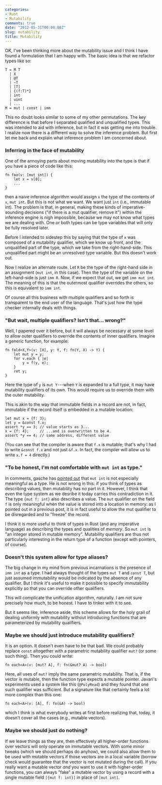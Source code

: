 ```yaml
---
categories:
- Rust
- Mutability
comments: true
date: "2012-05-31T00:00:00Z"
slug: mutability
title: Mutability
---
```


OK, I've been thinking more about the mutability issue and I think
I have found a formulation that I am happy with.  The basic idea is
that we refactor types like so:

    T = M T
      | X
      | @T
      | ~T
      | [T]
      | {(f:T)*}
      | int
      | uint
      | ...
    M = mut | const | imm
    
This no doubt looks similar to some of my other permutations.  The key
difference is that before I separated qualified and unqualified types.
This was intended to aid with inference, but in fact it was getting me
into trouble.  I realize now there is a different way to solve the
inference problem.  But first let me back and explain what inference
problem I am concerned about.

### Inferring in the face of mutability

One of the annoying parts about moving mutability into the type
is that if you have a piece of code like this:

    fn foo(v: [mut int]) {
        let x = v[0];
        ...
    }
    
then a naive inference algorithm would assign `x` the type of the
contents of `v`, `mut int`.  But this is not what we want.  We want
just `int` (i.e., immutable int).  The problem is that, in general,
making these kinds of imperative-sounding decisions ("if there is a
mut qualifier, remove it") within the inference engine is nigh
impossible, because we may not know what types we are dealing with.
One or both types can be type variables that will only be fully
resolved later.

Before I intended to sidestep this by saying that the type of `x` was
composed of a mutability qualifier, which we know up front, and the
unqualified part of the type, which we take from the right-hand-side.
This unqualified part might be an unresolved type variable.  But this
doesn't work out.

Now I realize an alternate route.  Let `R` be the type of the
right-hand side in an assignment (`mut int`, in this case).  Then the
type of the variable on the left-hand-side is just `imm R`.  Now, if
we expect that out, we get `imm mut int`.  The meaning of this is that
the outermost qualifier overrides the others, so this is equivalent to
`imm int`.

Of course all this business with multiple qualifiers and so forth is
transparent to the end user of the language.  That's just how the type
checker internally deals with things.

### "But wait, multiple qualifiers?  Isn't that... wrong?"

Well, I papered over it before, but it will always be necessary at
some level to allow outer qualifiers to override the contents of inner
qualifiers.  Imagine a generic function, for example:

    fn fold<X,Y>(v: [X], y: Y, f: fn(Y, X) -> Y) {
        let mut y = y;
        for v.each { |e|
            y = f(y, e);
        }
        ret y;
    }
    
Here the type of `y` is `mut Y`---when `Y` is expanded to a full type,
it may have mutability qualifiers of its own.  This would require us
to override them with the outer mutability.

This is akin to the way that immutable fields in a record are not, in
fact, immutable if the record itself is embedded in a mutable
location:

    let mut x = {f: 3};
    let y = &const f.x;
    assert *y == 3; // value starts as 3...
    x = {f: 4};     // ...and is overwritten to be 4.
    assert *y == 4; // same address, different value
    
(You can see that the compiler is aware that `f.x` is mutable; that's
why I had to write `&const f.x` and not just `&f.x`.  In fact, the
compiler will allow us to write `x.f = 4` directly.)

### "To be honest, I'm not comfortable with `mut int` as type."

In comments, gasche has [pointed out][g] that `mut int` is not especially
meaningful as a type. He is not wrong in this: if you think of types
as describing values, then mutability has no part in it.  However, I
think that even the type system as we desribe it today carries this
contradiction in it.  The type `{mut f: int}` also describes a value.
The `mut` qualifier on the field `f` is only meaningful when the value
is stored into a location in memory: as I pointed out in a previous
post, it is in fact useful to allow the mut qualifier to be
disregarded and to "freeze" the record.

[g]: http://smallcultfollowing.com/babysteps/blog/2012/05/28/moving-mutability-into-the-type/#comment-540838367

I think it is more useful to think of types in Rust (and any
imperative language) as describing the types and qualities of
*memory*.  So `mut int` is "an integer stored in mutable memory".
Mutability qualifiers are thus not particularly interesting in the
return type of a function (except with pointers, of course).

### Doesn't this system allow for type aliases?

The big change in my mind from previous incarnations is the presence
of `imm int` as a type.  I had always thought of the types `mut T` and
`const T`, but just assumed immutability would be indicated by the
absence of any qualifier.  But I think it's useful to make it possible
to specify immutability explicitly so that you can override other
qualifiers.

This will complicate the unification algorithm, naturally.  I am not
sure precisely how much, to be honest.  I have to tinker with it to
see.

But it seems like, inference aside, this scheme allows for the holy
grail of dealing uniformly with mutability without introducing
functions that are parameterized by mutability qualifiers.

### Maybe we should just introduce mutability qualifiers?

It is an option.  It doesn't even have to be that bad.  We could
probably replace `const` altogether with a parametric mutability
qualifier `mut?` (or some such thing).  Then you could write:

    fn each<A>(v: [mut? A], f: fn(&mut? A) -> bool)
    
Here, all uses of `mut?` imply the same parametric mutability.  That
is, if the vector is mutable, then the function type expects a mutable
pointer.  Javari's experiments used a system like this (`@PolyRead`)
and they found that one such qualifier was sufficient.  But a signature
like that certainly feels a lot more complex than this one:

    fn each<A>(v: [A], f: fn(&A) -> bool)
    
which I think is what everybody writes at first before realizing that,
today, it doesn't cover all the cases (e.g., mutable vectors).

### Maybe we should just do nothing?

If we leave things as they are, then effectively all higher-order
functions over vectors will only operate on immutable vectors.  With
some minor tweaks (which we should perhaps do anyhow), we could also
allow them to be used with mutable vectors if those vectors are in a
local variable (borrow check would guarantee that the vector is not
mutated during the call).  If you really want a mutable vector *and*
you want to use it with higher-order functions, you can always "fake"
a mutable vector by using a record with a single mutable field
`[{mut f: int}]` in place of `[mut int]`.
